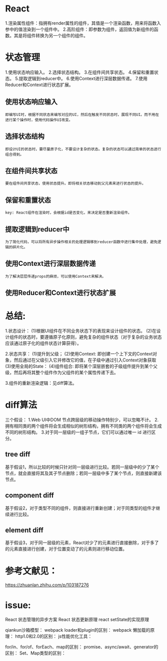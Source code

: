 # React

1.渲染属性组件：指拥有render属性的组件，其值是一个渲染函数，用来将函数入参中的值渲染到一个组件中。
2.高阶组件：即参数为组件，返回值为新组件的函数。其是将组件转换为另一个组件的组件。

# 状态管理
1.使用状态响应输入。
2.选择状态结构。
3.在组件间共享状态。
4.保留和重置状态。
5.提取逻辑到reducer中。
6.使用Context进行深层数据传递。
7.使用Reducer和Context进行状态扩展。

## 使用状态响应输入
    即编写UI时，根据不同状态来编写对应的UI，然后在触发不同状态时，展现不同UI。而不用在进行某个操作时，使用代码操作UI改变。

## 选择状态结构
    即设计UI的状态时，要尽量原子化，不要设计复杂的状态。复杂的状态可以通过简单的状态进行组合得到。

## 在组件间共享状态
    要在组件间共享状态，使用状态提升。即将相关状态移动到父元素来进行状态的提升。

## 保留和重置状态
    key: React组件在渲染时，会根据id是否变化，来决定是否重新渲染组件。

## 提取逻辑到reducer中
    为了简化代码，可以将所有异步操作相关的处理逻辑移到reducer函数中进行集中处理，避免逻辑的碎片化。

## 使用Context进行深层数据传递
    为了解决层层传递props的麻烦，可以使用Context来解决。

## 使用Reducer和Context进行状态扩展


# 总结:

1.状态设计：
    (1)根据UI组件在不同业务状态下的表现来设计组件的状态。
    (2)在设计组件的状态时，要遵循原子化原则，避免复杂的组件状态（对于复杂的业务状态应该通过原子化的组件状态计算获得）。

2.状态共享：
    (1)提升到父级；
    (2)使用Context: 即创建一个上下文的Context对象，然后通过在父级引入它并修改它的值，在子级中通过引入Context对象获取
    (3)使用全局的State：
    (4)组件组合: 即将某个深层嵌套的子级组件提升到某个父级，然后再将其整个组件作为父组件的某个属性传递下去。

3.组件的重新渲染逻辑：见diff算法。


# diff算法
三个假设：
1.Web UI中DOM 节点跨层级的移动操作特别少，可以忽略不计。
2.拥有相同类的两个组件将会生成相似的树形结构，拥有不同类的两个组件将会生成不同的树形结构。
3.对于同一层级的一组子节点，它们可以通过唯一 id 进行区分。  

## tree diff
基于假设1，所以比较的时候只针对同一层级进行比较。若同一层级中的少了某个节点，就会直接将其及其子节点删除；若同一层级中多了某个节点，则直接新建该节点。

## component diff
基于假设2，对于类型不同的组件，则直接进行重新创建；对于同类型的组件才继续进行比较。

## element diff
基于假设3，对于同一层级的元素，React对少了的元素进行直接删除，对于多了的元素直接进行创建，对于位置变动了的元素则进行移动位置。


# 参考文献见：
https://zhuanlan.zhihu.com/p/103187276

# issue:
React 状态管理的异步方案
React 状态更新原理
react setState的实现原理

qiankun沙箱模型：
webpack loader和plugin的区别：
webpack 懒加载的原理：
http1.0和2.0的区别：
js性能优化工具：

for/in、for/of、forEach、map的区别：
promise、async/await、generator的区别：
Set、Map类型的区别：










